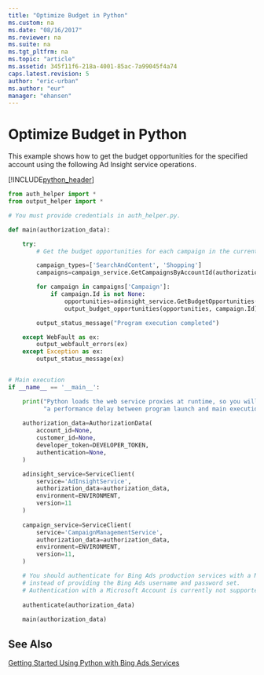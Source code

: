 ```yaml
---
title: "Optimize Budget in Python"
ms.custom: na
ms.date: "08/16/2017"
ms.reviewer: na
ms.suite: na
ms.tgt_pltfrm: na
ms.topic: "article"
ms.assetid: 345f11f6-218a-4001-85ac-7a99045f4a74
caps.latest.revision: 5
author: "eric-urban"
ms.author: "eur"
manager: "ehansen"
---
```

# Optimize Budget in Python
This example shows how to get the budget opportunities for the specified account using the following Ad Insight service operations.

[!INCLUDE[python_header](../../concepts/code-examples/includes/python_header.md)]

```python
from auth_helper import *
from output_helper import *

# You must provide credentials in auth_helper.py.

def main(authorization_data): 

    try:
        # Get the budget opportunities for each campaign in the current authenticated account.

        campaign_types=['SearchAndContent', 'Shopping']
        campaigns=campaign_service.GetCampaignsByAccountId(authorization_data.account_id, campaign_types)

        for campaign in campaigns['Campaign']:
            if campaign.Id is not None:
                opportunities=adinsight_service.GetBudgetOpportunities(campaign.Id)
                output_budget_opportunities(opportunities, campaign.Id)

        output_status_message("Program execution completed")

    except WebFault as ex:
        output_webfault_errors(ex)
    except Exception as ex:
        output_status_message(ex)


# Main execution
if __name__ == '__main__':

    print("Python loads the web service proxies at runtime, so you will observe " \
          "a performance delay between program launch and main execution...\n")
    
    authorization_data=AuthorizationData(
        account_id=None,
        customer_id=None,
        developer_token=DEVELOPER_TOKEN,
        authentication=None,
    )

    adinsight_service=ServiceClient(
        service='AdInsightService', 
        authorization_data=authorization_data, 
        environment=ENVIRONMENT,
        version=11
    )
    
    campaign_service=ServiceClient(
        service='CampaignManagementService', 
        authorization_data=authorization_data, 
        environment=ENVIRONMENT,
        version=11,
    )

    # You should authenticate for Bing Ads production services with a Microsoft Account, 
    # instead of providing the Bing Ads username and password set. 
    # Authentication with a Microsoft Account is currently not supported in Sandbox.
        
    authenticate(authorization_data)
        
    main(authorization_data)
```

## See Also
[Getting Started Using Python with Bing Ads Services](../../concepts/get-started/getting-started-using-python-with-bing-ads-services.md)  
